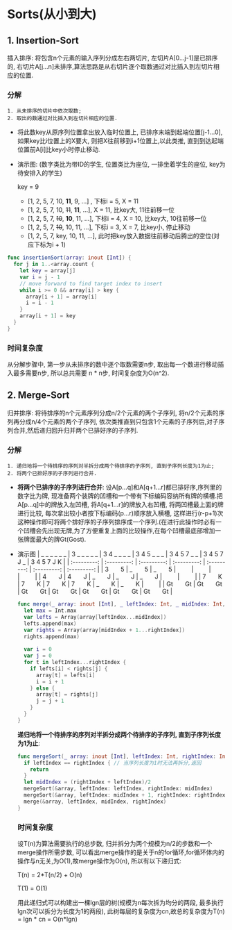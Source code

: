 # Sorts(从小到大)

## 1. Insertion-Sort

插入排序: 将包含n个元素的输入序列分成左右两切片, 左切片A[0...j-1]是已排序的, 右切片A[j...n]未排序,算法思路是从右切片逐个取数通过对比插入到左切片相应的位置.

### 分解

```instruction
1. 从未排序的切片中依次取数;
2. 取出的数通过对比插入到左切片相应的位置.
```

- 将此数key从原序列位置拿出放入临时位置上, 已排序末端到起端位置[j-1...0], 如果key比i位置上的X要大, 则把X往前移到i+1位置上,以此类推, 直到到达起端位置前A[i]比key小时停止移动. 

- 演示图: (数字类比为带ID的学生, 位置类比为座位, 一排坐着学生的座位, key为待安排入的学生)

    key = 9

  - [1, 2, 5, 7, 10, **11**, 9, ...] , 下标i = 5, X = 11
  - [1, 2, 5, 7, 10, ~~11~~, **11**, ...], X = 11, 比key大, 11往前移一位
  - [1, 2, 5, 7, ~~10~~, **10**, 11, ...], 下标i = 4, X = 10, 比key大, 10往前移一位
  - [1, 2, 5, 7, ~~10~~, 10, 11, ...], 下标i = 3, X = 7, 比key小, 停止移动
  - [1, 2, 5, 7, key, 10, 11, ...], 此时把key放入数据往前移动后腾出的空位(对应下标为i + 1)

```swift
func insertionSort(array: inout [Int]) {
  for j in 1..<array.count {
    let key = array[j]
    var i = j - 1
    // move forward to find target index to insert
    while i >= 0 && array[i] > key {
      array[i + 1] = array[i]
      i = i - 1
    }
    array[i + 1] = key
  }
}
```

### 时间复杂度

从分解步骤中, 第一步从未排序的数中逐个取数需要n步, 取出每一个数进行移动插入最多需要n步, 所以总共需要 n * n步, 时间复杂度为O(n^2).

## 2. Merge-Sort

归并排序: 将待排序的n个元素序列分成n/2个元素的两个子序列, 将n/2个元素的序列再分成n/4个元素的两个子序列, 依次类推直到只包含1个元素的子序列后,对子序列合并,然后递归回升归并两个已排好序的子序列.

### 分解

```instruction
1. 递归地将一个待排序的序列对半拆分成两个待排序的子序列, 直到子序列长度为1为止;
2. 将两个已排好序的子序列进行合并.
```

- __将两个已排序的子序列进行合并__: 设A[p...q]和A[q+1...r]都已排好序,序列里的数字比为牌, 现准备两个装牌的凹槽和一个带有下标编码容纳所有牌的横槽.把A[p...q]中的牌放入左凹槽, 将A[q+1...r]的牌放入右凹槽, 将两凹槽最上面的牌进行比较, 每次拿出较小者按下标编码(p...r)顺序放入横槽, 这样进行(r-p+1)次这种操作即可将两个排好序的子序列排序成一个序列.(在进行此操作时必有一个凹槽会先出现无牌,为了方便重复上面的比较操作,在每个凹槽最底部增加一张牌面最大的牌Gt(Gost).

- 演示图
  | _ _ _ _ _ _  | 3 _ _ _ _ _ | 3 4 _ _ _ _ | 3 4 5 _ _ _ | 3 4 5 7 _ _ | 3 4 5 7 J _ | 3 4 5 7 J K |
  | :---------: | :---------: | :---------: | :---------: | :---------: | :---------: | :---------: |
  | 3&#8195;&#8195;5 | _&#8195;&#8195;5 | _&#8195;&#8195;5 | _&#8195;&#8195;_ | _&#8195;&#8195;_ | _&#8195;&#8195;_ | _&#8195;&#8195;_ |
  | 4&#8195;&#8195;J | 4&#8195;&#8195;J | _&#8195;&#8195;J | _&#8195;&#8195;J | _&#8195;&#8195;J | _&#8195;&#8195;_ | _&#8195;&#8195;_ |
  | 7&#8195;&#8195;K | 7&#8195;&#8195;K | 7&#8195;&#8195;K | 7&#8195;&#8195;K | _&#8195;&#8195;K | _&#8195;&#8195;K | _&#8195;&#8195;_ |
  | Gt&#8195;&#8195;Gt | Gt&#8195;&#8195;Gt | Gt&#8195;&#8195;Gt | Gt&#8195;&#8195;Gt | Gt&#8195;&#8195;Gt | Gt&#8195;&#8195;Gt | Gt&#8195;&#8195;Gt |

  ```swift
  func merge(_ array: inout [Int], _ leftIndex: Int, _ midIndex: Int, _ rightIndex: Int) {
    let max = Int.max
    var lefts = Array(array[leftIndex...midIndex])
    lefts.append(max)
    var rights = Array(array[midIndex + 1...rightIndex])
    rights.append(max)
    
    var i = 0
    var j = 0
    for t in leftIndex...rightIndex {
      if lefts[i] < rights[j] {
        array[t] = lefts[i]
        i = i + 1
      } else {
        array[t] = rights[j]
        j = j + 1
      }
    }
  }
  ```

  __递归地将一个待排序的序列对半拆分成两个待排序的子序列, 直到子序列长度为1为止__:

  ```swift
  func mergeSort(_ array: inout [Int], leftIndex: Int, rightIndex: Int) {
    if leftIndex == rightIndex { // 当序列长度为1时无法再拆分,返回
      return
    }
    let midIndex = (rightIndex + leftIndex)/2
    mergeSort(&array, leftIndex: leftIndex, rightIndex: midIndex)
    mergeSort(&array, leftIndex: midIndex + 1, rightIndex: rightIndex)
    merge(&array, leftIndex, midIndex, rightIndex)
  }
  ```

  ### 时间复杂度

  设T(n)为算法需要执行的总步数, 归并拆分为两个规模为n/2的步数和一个merge操作所需步数, 可以看出merge操作的是关于n的for循环,for循环体内的操作与n无关,为O(1),故merge操作为O(n), 所以有以下递归式:

  T(n) = 2*T(n/2) + O(n)

  T(1) = O(1)

  用此递归式可以构建出一棵lgn层的树(规模为n每次拆为均分的两段, 最多执行lgn次可以拆分为长度为1的两段), 此树每层的复杂度为cn,故总的复杂度为T(n) = lgn * cn = O(n*lgn)

  


